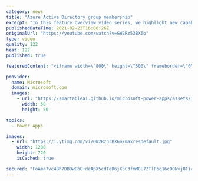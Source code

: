 ```yaml
---
category: news
title: "Azure Active Directory group membership"
excerpt: "In this feature overview video series, we highlight new capabilities included in the latest update to Microsoft Power Apps.  Power Apps Dataverse provides record level security to Azure Active Directory group membership types. Admins can easily set up and assign permissions to different Azure AD users,"
publishedDateTime: 2021-02-22T16:00:26Z
originalUrl: "https://youtube.com/watch?v=GW2Rz53BX6o"
type: video
quality: 122
heat: 122
published: true

featuredContent: "<iframe width=\"800\" height=\"500\" frameborder=\"0\" src=\"https://www.youtube.com/embed/GW2Rz53BX6o\" allow=\"accelerometer; autoplay; encrypted-media; gyroscope; picture-in-picture\" allowfullscreen></iframe>"

provider:
  name: Microsoft
  domain: microsoft.com
  images:
    - url: "https://smartableai.github.io/microsoft-power-apps/assets/images/organizations/microsoft.com-50x50.jpg"
      width: 50
      height: 50

topics:
  - Power Apps

images:
  - url: "https://i.ytimg.com/vi/GW2Rz53BX6o/maxresdefault.jpg"
    width: 1280
    height: 720
    isCached: true

secured: "FoAma7vc4Bh7DB9wGbG+deApX5cdTeR6jXSC3fmMGU7ZTlF6q16cDONvj8TicBpfZQTYtx9+3BUCVh7Vmn1BKbcy80wuEI4RyKoYSMzdNy5gebtiY5i1+vFrcz/t2XnZMB35hRY0W+EjjgbkElWRj5ww7DWwRxUHzdgIkCPAGrWVSydtmQeWjhZkE64/JAnhLnlnZfegy8hMKx/KbshXaLq/X//Qj3+HeS2S+e4UmGRPjul9K/L8h6pR0xzRmWl4s6o9x/Tyjq3ztBW+WvzO4MTxXrJZYuM4Iavm9kFVd0ak4MsIFy6kF3qE3WkEsT3GwiQv6r4jAer9Dps2gWXRIEuR8T+fZKaVsgdJqEkFjoFIi+8mquqkq5jugOyTOGhBzOuCtS4UCoqAgawTTlg5dB8lAgZNy/ONK6fS8jEU4ZSoGg/Z2yb78utETg7gVbKZ;Rs3vnNvtZbmgGp2ZSurx1w=="
---
```


